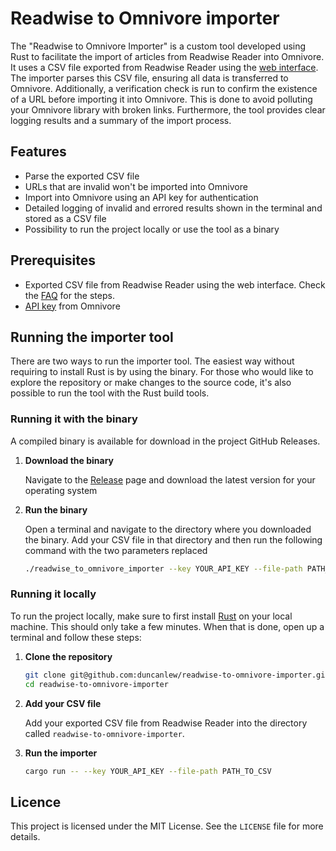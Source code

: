 # Readwise to Omnivore importer

The "Readwise to Omnivore Importer" is a custom tool developed using Rust to facilitate the import of articles from
Readwise Reader into
Omnivore. It uses a CSV file exported from Readwise Reader using
the [web interface](https://blog.readwise.io/p/f8c0f71c-fe5f-4025-af57-f9f65c53fed7/#howdoigenerateacsvofallmysaveddocuments).
The importer parses this CSV file, ensuring all data is transferred to Omnivore. Additionally, a verification check is
run to confirm the existence
of a URL before importing it into Omnivore. This is done to avoid polluting your Omnivore library
with broken links.
Furthermore, the tool provides clear logging results and a summary of the import process.

## Features

- Parse the exported CSV file
- URLs that are invalid won't be imported into Omnivore
- Import into Omnivore using an API key for authentication
- Detailed logging of invalid and errored results shown in the terminal and stored as a CSV file
- Possibility to run the project locally or use the tool as a binary

## Prerequisites

- Exported CSV file from Readwise Reader using the web interface. Check
  the [FAQ](https://blog.readwise.io/p/f8c0f71c-fe5f-4025-af57-f9f65c53fed7/#howdoigenerateacsvofallmysaveddocuments)
  for the steps.
- [API key](https://docs.omnivore.app/integrations/api.html#getting-an-api-token) from Omnivore

## Running the importer tool

There are two ways to run the importer tool. The easiest way without requiring to install Rust is by using the
binary.
For those who would like to explore the repository or make changes to the source code, it's also possible to run the
tool with the Rust build tools.

### Running it with the binary

A compiled binary is available for download in the project GitHub Releases.

1. __Download the binary__

   Navigate to the [Release](https://github.com/duncanlew/readwise-to-omnivore-importer/releases) page and download the
   latest version for your operating system

2. __Run the binary__

   Open a terminal and navigate to the directory where you downloaded the binary. Add your CSV file in that directory
   and then run the following command with the two parameters replaced

   ```bash
   ./readwise_to_omnivore_importer --key YOUR_API_KEY --file-path PATH_TO_CSV
   ```

### Running it locally

To run the project locally, make sure to first install [Rust](https://www.rust-lang.org/tools/install) on your local
machine. This should only take a few minutes. When that is done, open up a terminal and follow these steps:

1. __Clone the repository__
    ```bash
   git clone git@github.com:duncanlew/readwise-to-omnivore-importer.git
   cd readwise-to-omnivore-importer
    ```
2. __Add your CSV file__

   Add your exported CSV file from Readwise Reader into the directory called `readwise-to-omnivore-importer`.
3. __Run the importer__
    ```bash
    cargo run -- --key YOUR_API_KEY --file-path PATH_TO_CSV
    ```

## Licence

This project is licensed under the MIT License. See the `LICENSE` file for more details. 